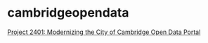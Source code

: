 # cambridgeopendata

[Project 2401: Modernizing the City of Cambridge Open Data Portal](https://cambridge-fleming.opendata.arcgis.com/)
